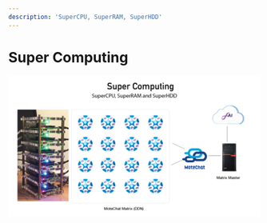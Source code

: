 ```yaml
---
description: 'SuperCPU, SuperRAM, SuperHDD'
---
```


# Super Computing

![](.gitbook/assets/ultranetv1.2_page_21.png)

